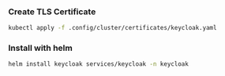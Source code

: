 ### Create TLS Certificate
```bash
kubectl apply -f .config/cluster/certificates/keycloak.yaml
```

### Install with helm
```bash
helm install keycloak services/keycloak -n keycloak
```